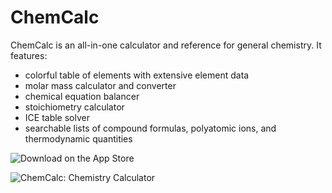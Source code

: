 # ChemCalc
ChemCalc is an all-in-one calculator and reference for general chemistry. It features:
* colorful table of elements with extensive element data
* molar mass calculator and converter
* chemical equation balancer
* stoichiometry calculator
* ICE table solver
* searchable lists of compound formulas, polyatomic ions, and thermodynamic quantities

![Download on the App Store](https://apps.apple.com/us/app/id1355462540)

![ChemCalc: Chemistry Calculator](https://i.imgur.com/fH4iYYi.png)

